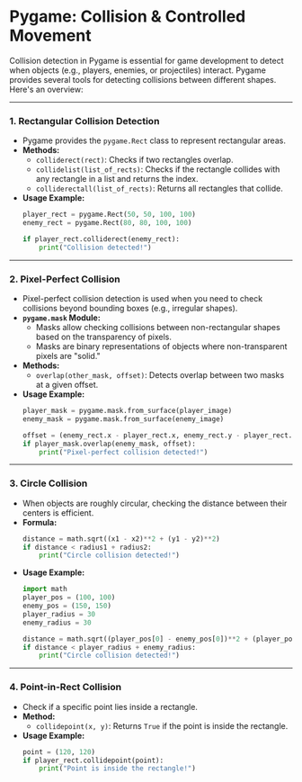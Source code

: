 # Pygame: Collision & Controlled Movement

Collision detection in Pygame is essential for game development to detect when objects (e.g., players, enemies, or projectiles) interact. Pygame provides several tools for detecting collisions between different shapes. Here's an overview:

---

### 1. **Rectangular Collision Detection**
   - Pygame provides the `pygame.Rect` class to represent rectangular areas.
   - **Methods:**
     - `colliderect(rect)`: Checks if two rectangles overlap.
     - `collidelist(list_of_rects)`: Checks if the rectangle collides with any rectangle in a list and returns the index.
     - `colliderectall(list_of_rects)`: Returns all rectangles that collide.
   - **Usage Example:**
     ```python
     player_rect = pygame.Rect(50, 50, 100, 100)
     enemy_rect = pygame.Rect(80, 80, 100, 100)
     
     if player_rect.colliderect(enemy_rect):
         print("Collision detected!")
     ```

---

### 2. **Pixel-Perfect Collision**
   - Pixel-perfect collision detection is used when you need to check collisions beyond bounding boxes (e.g., irregular shapes).
   - **`pygame.mask` Module:**
     - Masks allow checking collisions between non-rectangular shapes based on the transparency of pixels.
     - Masks are binary representations of objects where non-transparent pixels are "solid."
   - **Methods:**
     - `overlap(other_mask, offset)`: Detects overlap between two masks at a given offset.
   - **Usage Example:**
     ```python
     player_mask = pygame.mask.from_surface(player_image)
     enemy_mask = pygame.mask.from_surface(enemy_image)

     offset = (enemy_rect.x - player_rect.x, enemy_rect.y - player_rect.y)
     if player_mask.overlap(enemy_mask, offset):
         print("Pixel-perfect collision detected!")
     ```

---

### 3. **Circle Collision**
   - When objects are roughly circular, checking the distance between their centers is efficient.
   - **Formula:**
     ```python
     distance = math.sqrt((x1 - x2)**2 + (y1 - y2)**2)
     if distance < radius1 + radius2:
         print("Circle collision detected!")
     ```
   - **Usage Example:**
     ```python
     import math
     player_pos = (100, 100)
     enemy_pos = (150, 150)
     player_radius = 30
     enemy_radius = 30

     distance = math.sqrt((player_pos[0] - enemy_pos[0])**2 + (player_pos[1] - enemy_pos[1])**2)
     if distance < player_radius + enemy_radius:
         print("Circle collision detected!")
     ```

---

### 4. **Point-in-Rect Collision**
   - Check if a specific point lies inside a rectangle.
   - **Method:**
     - `collidepoint(x, y)`: Returns `True` if the point is inside the rectangle.
   - **Usage Example:**
     ```python
     point = (120, 120)
     if player_rect.collidepoint(point):
         print("Point is inside the rectangle!")
     ```



